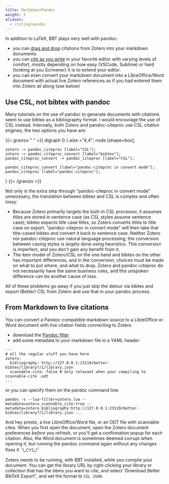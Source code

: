```yaml
---
title: Markdown/Pandoc
weight: 5
aliases:
  - /citing/pandoc
---
```


In addition to LaTeX, BBT plays very well with pandoc:

* you can [drag and drop](/installation/preferences/citation-keys/#quick-copydrag-and-drop-citations) citations from Zotero into your markdown documents.
* you can [cite as you write](/citing/cayw) in your favorite editor with varying levels of comfort, mostly depending on how easy (VSCode, Sublime) or hard (looking at you Scrivener) it is to extend your editor.
* you can even convert your markdown document into a LibreOffice/Word document with actual live Zotero references as if you had entered them into Zotero all along (see below)

## Use CSL, not bibtex with pandoc

Many tutorials on the use of pandoc to generate documents with
citations seem to use bibtex as a bibliography format. I would
encourage the use of CSL instead. Internally, both Zotero and pandoc-citeproc use
CSL citation engines; the two options you have are:

{{< gravizo " " >}}
  digraph G {
    aize ="4,4";
    node [shape=box];

    zotero -> pandoc_citeproc [label="CSL"];
    zotero -> pandoc_citeproc_convert [label="bibtex"];
    pandoc_citeproc_convert -> pandoc_citeproc [label="CSL"];

    pandoc_citeproc_convert [label="pandoc-citeproc in convert mode"];
    pandoc_citeproc [label="pandoc-citeproc"];
  }
{{< /gravizo >}}

Not only is the extra step through "pandoc-citeproc in convert mode" unnecesary, the translation between bibtex and CSL is complex and often lossy:

* Because Zotero primarily targets the built-in CSL processor, it
  assumes titles are stored in sentence case (as CSL styles
  assume sentence case); bibtex expects title case titles, so Zotero
  converts titles to title case on export. "pandoc-citeproc in
  convert mode" will then take that title-cased bibtex and convert
  it back to sentence case. Neither Zotero nor pandoc-citeproc use
  natural language processing; the conversion between casing styles
  is largely done using heuristics. This conversion is imperfect,
  and you don't gain any benefit from it.
* The item model of Zotero/CSL on the one hand and bibtex on the
  other has important differences, and in the conversion, choices
  must be made on what to put where, and what to drop. Zotero and
  pandoc-citeproc do not necessarily have the same business rules,
  and this unspoken difference can be another cause of loss.

All of these problems go away if you just skip the detour via bibtex and export (Better) CSL from Zotero and use that in your pandoc process.


## From Markdown to live citations

You can convert a Pandoc-compatible markdown source to a LibreOffice or Word document with live citation fields connecting to Zotero.

* download the [Pandoc filter](../zotero.lua)
* add some metadata to your markdown file in a YAML header:

```
---
# all the regular stuff you have here
zotero:
  bibliography: http://127.0.0.1:23119/better-bibtex/library?/1/library.json
  scannable-cite: false # only relevant when your compiling to scannable-cite .odt
...
```

or you can specify them on the pandoc command line:

```
pandoc -s --lua-filter=zotero.lua --metadata=zotero_scannable_cite:true --metadata=zotero_bibliography:http://127.0.0.1:23119/better-bibtex/library?/1/library.json ...
```

And hey presto, a live LibreOffice/Word file, or an ODT file with
scannable cites. When you first open the document, open the Zotero
document preferences *before* you refresh, or you'll get a confirmation
popup for each citation. Also, the Word document is sometimes deemed
corrupt when opening it, but running the pandoc command again without
any changes fixes it ¯\\\_(ツ)\_/¯

Zotero needs to be running, with BBT installed, while you compile
your document. You can get the library URL by right-clicking your
library or collection that has the items you want to cite, and
select 'Download Better BibTeX Export", and set the format to `CSL
JSON`.
